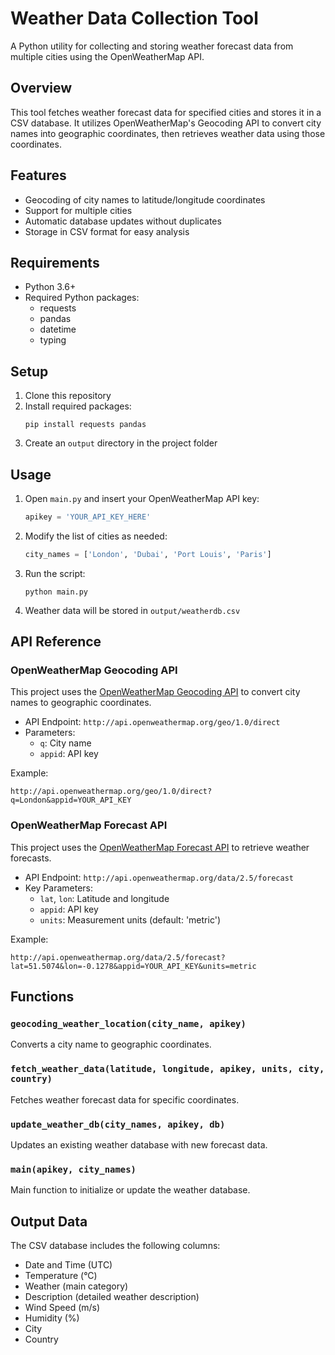# Weather Data Collection Tool

A Python utility for collecting and storing weather forecast data from multiple cities using the OpenWeatherMap API.

## Overview

This tool fetches weather forecast data for specified cities and stores it in a CSV database. It utilizes OpenWeatherMap's Geocoding API to convert city names into geographic coordinates, then retrieves weather data using those coordinates.

## Features

- Geocoding of city names to latitude/longitude coordinates
- Support for multiple cities
- Automatic database updates without duplicates
- Storage in CSV format for easy analysis

## Requirements

- Python 3.6+
- Required Python packages:
  - requests
  - pandas
  - datetime
  - typing

## Setup

1. Clone this repository
2. Install required packages:
   ```
   pip install requests pandas
   ```
3. Create an `output` directory in the project folder

## Usage

1. Open `main.py` and insert your OpenWeatherMap API key:
   ```python
   apikey = 'YOUR_API_KEY_HERE'
   ```

2. Modify the list of cities as needed:
   ```python
   city_names = ['London', 'Dubai', 'Port Louis', 'Paris']
   ```

3. Run the script:
   ```
   python main.py
   ```

4. Weather data will be stored in `output/weatherdb.csv`

## API Reference

### OpenWeatherMap Geocoding API

This project uses the [OpenWeatherMap Geocoding API](https://openweathermap.org/api/geocoding-api) to convert city names to geographic coordinates.

- API Endpoint: `http://api.openweathermap.org/geo/1.0/direct`
- Parameters:
  - `q`: City name
  - `appid`: API key

Example:
```
http://api.openweathermap.org/geo/1.0/direct?q=London&appid=YOUR_API_KEY
```

### OpenWeatherMap Forecast API

This project uses the [OpenWeatherMap Forecast API](https://openweathermap.org/forecast5) to retrieve weather forecasts.

- API Endpoint: `http://api.openweathermap.org/data/2.5/forecast`
- Key Parameters:
  - `lat`, `lon`: Latitude and longitude
  - `appid`: API key
  - `units`: Measurement units (default: 'metric')

Example:
```
http://api.openweathermap.org/data/2.5/forecast?lat=51.5074&lon=-0.1278&appid=YOUR_API_KEY&units=metric
```

## Functions

### `geocoding_weather_location(city_name, apikey)`
Converts a city name to geographic coordinates.

### `fetch_weather_data(latitude, longitude, apikey, units, city, country)`
Fetches weather forecast data for specific coordinates.

### `update_weather_db(city_names, apikey, db)`
Updates an existing weather database with new forecast data.

### `main(apikey, city_names)`
Main function to initialize or update the weather database.

## Output Data

The CSV database includes the following columns:

- Date and Time (UTC)
- Temperature (°C)
- Weather (main category)
- Description (detailed weather description)
- Wind Speed (m/s)
- Humidity (%)
- City
- Country



